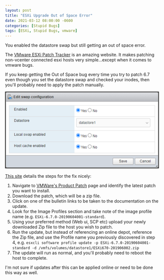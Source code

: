 ```yaml
---
layout: post
title: "ESXi Upgrade Out of Space Error"
date: 2021-03-12 08:00:00 -0600
categories: [Stupid Bugs]
tags: [ESXi, Stupid Bugs, vmware]
---
```


You enabled the datastore swap but still getting an out of space error.

The [VMware ESXi Patch Tracker](https://esxi-patches.v-front.de/ESXi-6.7.0.html) is an amazing website. It makes patching non-vcenter connected esxi hosts very simple...except when it comes to vmware bugs.

If you keep getting the Out of Space bug every time you try to patch 6.7 even though you set the datastore swap and checked your inodes, then you'll probably need to apply the patch manually.

![Datastore Swap dialog](/assets/2021/03/datastore-swap.png "I've already done this!")

[This site](https://www.aligrant.com/web/blog/2019-06-25_vsphere_67_errno_28_no_space_left_on_device__part_2) details the steps for the fix nicely:

1. Navigate to [VMWare's Product Patch](https://my.vmware.com/group/vmware/patch) page and identify the latest patch you want to install.
1. Download the patch, which will be a zip file.
1. Click on one of the bulletin links to be taken to the documentation on the update.
1. Look for the Image Profiles section and take note of the image profile name (e.g. `ESXi-6.7.0-20190604001-standard`).
1. Using your preferred method (Web ui, SCP etc) upload your newly downloaded Zip file to the host you wish to patch.
1. Run the update, but instead of referencing an online depot, reference the Zip file, and use the Profile name you previously discovered in step 4, e.g. `esxcli software profile update -p ESXi-6.7.0-20190604001-standard -d /vmfs/volumes/datastore1/ESXi670-201906002.zip`
1. The update will run as normal, and you'll probably need to reboot the host to complete.

I'm not sure if updates after this can be applied online or need to be done this way as well.
